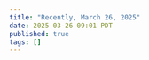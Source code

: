 ```yaml
---
title: "Recently, March 26, 2025"
date: 2025-03-26 09:01 PDT
published: true
tags: []
---
```




<blockquote markdown="1">



</blockquote>
